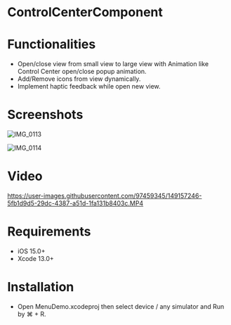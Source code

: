 # ControlCenterComponent

# Functionalities
- Open/close view from small view to large view with Animation like Control Center open/close popup animation.
- Add/Remove icons from view dynamically.
- Implement haptic feedback while open new view.

# Screenshots

![IMG_0113](https://user-images.githubusercontent.com/97459345/149158083-781ecb04-f528-4102-b4cf-11dc07e89cb2.PNG)

![IMG_0114](https://user-images.githubusercontent.com/97459345/149158096-8cfb460c-6876-49ef-9764-0b961fb5674f.PNG)


# Video
https://user-images.githubusercontent.com/97459345/149157246-5fb1d9d5-29dc-4387-a51d-1fa131b8403c.MP4


# Requirements
- iOS 15.0+
- Xcode 13.0+

# Installation
- Open MenuDemo.xcodeproj then select device / any simulator and Run by ⌘ + R.
